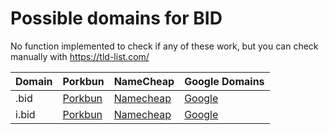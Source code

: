 # Possible domains for BID

No function implemented to check if any of these work, but you can check manually with https://tld-list.com/

| Domain | Porkbun | NameCheap | Google Domains |
|---|---|---|---|
| .bid | [Porkbun](https://porkbun.com/checkout/search?prb=e814663da1&tlds=&idnLanguage=&search=search&q=.bid) | [Namecheap](https://www.namecheap.com/domains/registration/results/?domain=.bid) | [Google](https://domains.google.com/registrar/search?searchTerm=.bid) |
| i.bid | [Porkbun](https://porkbun.com/checkout/search?prb=e814663da1&tlds=&idnLanguage=&search=search&q=i.bid) | [Namecheap](https://www.namecheap.com/domains/registration/results/?domain=i.bid) | [Google](https://domains.google.com/registrar/search?searchTerm=i.bid) |
